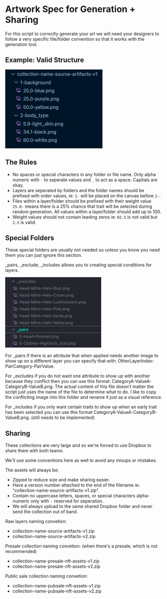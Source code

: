 # Artwork Spec for Generation + Sharing

For this script to correclty generate your art we will need your designers to follow a very specific file/folder convention so that it works with the generation tool.

## Example: Valid Structure

![example structure](./docs/example-structure.png)

## The Rules

- No spaces or special characters in any folder or file name. Only alpha numeric with `-` to seperate values and `_` to act as a space. Capitals are okay.
- Layers are seperated by folders and the folder names should be prefixed with order values, ie: `1-` will be placed on the canvas before `2-`.
- Files within a layer/folder should be prefixed with their weight value `25.0-` means there is a 25% chance that trait will be selected during random generation. All values within a layer/folder should add up to 100.
- Weight values should not contain leading zeros ie: `02.5` is not valid but `2.5` is valid.

## Special Folders

These special folders are usually not needed so unless you know you need them you can just ignore this section.

\_pairs, \_exclude, \_includes allows you to creating special conditions for layers.

![special folders](./docs/special-folder.png)

For \_pairs if there is an attribute that when applied needs another image to show up on a different layer you can specify that with: OtherLayerIndex-PairCategory-PairValue.

For \_excludes if you do not want one attribute to show up with another because they conflict then you can use this format: CategoryA-ValueA-CategoryB-ValueB.png. The actual content of this file doesn’t matter the script just uses the name of the file to determine what to do. I like to copy the conflicting image into this folder and rename it just as a visual reference.

For \_includes if you only want certain traits to show up when an early trait has been selected you can use this format CategoryA-ValueA-CategoryB-ValueB.png. (still needs to be implemented)

## Sharing

These collections are very large and so we're forced to use Dropbox to share them with both teams.

We'll use some conventions here as well to avoid any mixups or mistakes.

The assets will always be:

- Zipped to reduce size and make sharing easier.
- Have a version number attached to the end of the filename ie: "collection-name-source-artifacts-v1.zip".
- Contain no uppercase letters, spaces, or special characters alpha-numeric only with `-` reserved for seperation.
- We will always upload to the same shared Dropbox folder and never send the collection out of band.

Raw layers naming convetion:

- collection-name-source-artifacts-v1.zip
- collection-name-source-artifacts-v2.zip

Presale collection naming convetion: (when there's a presale, which is not recommended)

- collection-name-presale-nft-assets-v1.zip
- collection-name-presale-nft-assets-v2.zip

Public sale collection naming convetion:

- collection-name-pubsale-nft-assets-v1.zip
- collection-name-pubsale-nft-assets-v2.zip
